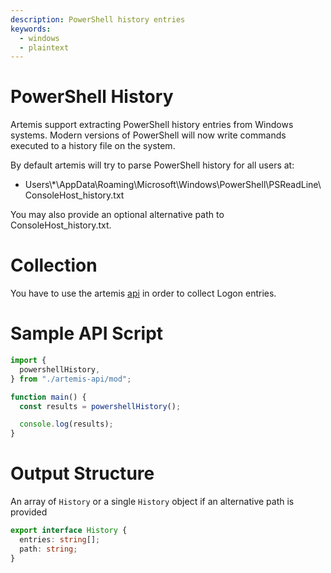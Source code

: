 ```yaml
---
description: PowerShell history entries
keywords:
  - windows
  - plaintext
---
```


# PowerShell History

Artemis support extracting PowerShell history entries from Windows systems.
Modern versions of PowerShell will now write commands executed to a history file
on the system.

By default artemis will try to parse PowerShell history for all users at:

- Users\\*\\AppData\\Roaming\\Microsoft\\Windows\\PowerShell\\PSReadLine\\ConsoleHost_history.txt

You may also provide an optional alternative path to ConsoleHost_history.txt.

# Collection

You have to use the artemis [api](../../API/overview.md) in order to collect
Logon entries.

# Sample API Script

```typescript
import {
  powershellHistory,
} from "./artemis-api/mod";

function main() {
  const results = powershellHistory();

  console.log(results);
}
```

# Output Structure

An array of `History` or a single `History` object if an alternative path is
provided

```typescript
export interface History {
  entries: string[];
  path: string;
}
```
